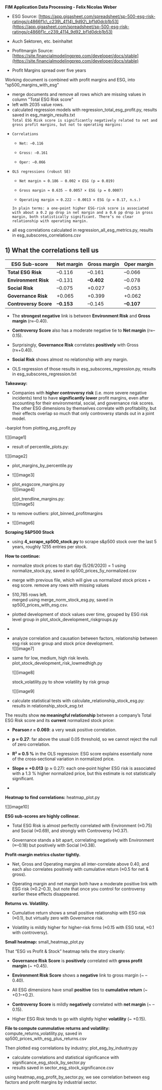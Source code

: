 **FIM Application Data Processing \- Felix Nicolas Weber**

- ESG Source: [https://app.gigasheet.com/spreadsheet/sp-500-esg-risk-ratings/c4866f1c\_c239\_4114\_9d92\_bf1d0dcb1b53](https://app.gigasheet.com/spreadsheet/sp-500-esg-risk-ratings/c4866f1c_c239_4114_9d92_bf1d0dcb1b53)  
- Auch Sektoren, etc. beinhaltet

- Profitmargin Source: [https://site.financialmodelingprep.com/developer/docs/stable](https://site.financialmodelingprep.com/developer/docs/stable)  
- Profit Margins spread over five years

Working document is combined with profit margins and ESG, into “sp500\_margins\_with\_esg”

- merge documents and remove all rows which are missing values in column "Total ESG Risk score"  
- left with 2035 value rows.  
- calculated regression models with regression\_total\_esg\_profit.py, results saved in esg\_margin\_results.txt  
  `Total ESG Risk score is significantly negatively related to net and gross profit margins, but not to operating margins:`  
* `Correlations`

  * `Net: –0.116`

  * `Gross: –0.161`

  * `Oper: –0.066`

* `OLS regressions (robust SE)`

  * `Net margin ≈ 0.186 – 0.002 × ESG (p = 0.019)`

  * `Gross margin ≈ 0.635 – 0.0057 × ESG (p = 0.0007)`

  * `Operating margin ≈ 0.222 – 0.0013 × ESG (p = 0.17, n.s.)`

  `In plain terms: a one-point higher ESG-risk score is associated with about a 0.2 pp drop in net margin and a 0.6 pp drop in gross margin, both statistically significant. There’s no clear relationship with operating margin.`

- all esg correlations calculated in regression\_all\_esg\_metrics.py, results in esg\_subscores\_correlations.csv

## **1\) What the correlations tell us**

| ESG Sub-score | Net margin | Gross margin | Oper margin |
| ----- | ----- | ----- | ----- |
| **Total ESG Risk** | –0.116 | –0.161 | –0.066 |
| **Environment Risk** | –0.131 | **–0.402** | –0.078 |
| **Social Risk** | –0.075 | \+0.027 | –0.053 |
| **Governance Risk** | \+0.065 | \+0.399 | \+0.062 |
| **Controversy Score** | **–0.153** | –0.145 | **–0.107** |

*   
  The **strongest negative** link is between **Environment Risk** and **Gross margin** (r≈–0.40).

* **Controversy Score** also has a moderate negative tie to **Net margin** (r≈–0.15).

* Surprisingly, **Governance Risk** correlates **positively** with Gross (r≈+0.40).

* **Social Risk** shows almost no relationship with any margin.

- OLS regression of those results in esg\_subscores\_regression.py, results in esg\_subscores\_regression.txt

**Takeaway:**

- Companies with **higher controversy risk** (i.e. more severe negative incidents) tend to have **significantly lower** profit margins, even after accounting for their environmental, social, and governance risk scores. The other ESG dimensions by themselves correlate with profitability, but their effects overlap so much that only controversy stands out in a joint model.

\-barplot from plotting\_esg\_profit.py

![][image1]

- result of percentile\_plots.py:

![][image2]

- plot\_margins\_by\_percentile.py  
- ![][image3]

- plot\_esgscore\_margins.py  
  ![][image4]  
    
  plot\_trendline\_margins.py:  
  ![][image5]  
    
- to remove outliers: plot\_binned\_profitmargins  
- ![][image6]

**Scraping S\&P500 Stock**

- using **4\_scrape\_sp500\_stock.py** to scrape s\&p500 stock over the last 5 years, roughly 1255 entries per stock.

**How to continue:**

- normalize stock prices to start day (5/26/2020) \= 1 using normalize\_stock.py, saved in sp500\_prices\_5y\_normalized.csv  
- merge with previous file, which will give us normalized stock prices \+ esg score. remove any rows with missing values  
- 510,785 rows left.  
  merged using merge\_norm\_stock\_esg.py, saved in sp500\_prices\_with\_esg.csv.   
- plotted development of stock values over time, grouped by ESG risk level group in plot\_stock\_development\_riskgroups.py  
-   
- analyze correlation and causation between factors, relationship between esg risk score group and stock price development.  
  ![][image7]  
- same for low, medium, high risk levels. plot\_stock\_development\_risk\_lowmedhigh.py

  ![][image8]

  stock\_volatility.py to show volatility by risk group

  ![][image9]

- calculate statistical tests with calculate\_relationship\_stock\_esg.py:  
  results in relationship\_stock\_esg.txt

The results show **no meaningful relationship** between a company’s Total ESG Risk score and its **current** normalized stock price:

* **Pearson r \= 0.069**: a very weak positive correlation.

* **p ≈ 0.27**: far above the usual 0.05 threshold, so we cannot reject the null of zero correlation.

* **R² ≈ 0.5 %** in the OLS regression: ESG score explains essentially none of the cross‐sectional variation in normalized price.

* **Slope ≈ \+0.013** (p ≈ 0.27): each one‐point higher ESG risk is associated with a 1.3 % higher normalized price, but this estimate is not statistically significant.  
- 

**Heatmap to find correlations:** heatmap\_plot.py

![][image10]

**ESG sub-scores are highly collinear.**

* Total ESG Risk is almost perfectly correlated with Environment (≈0.75) and Social (≈0.69), and strongly with Controversy (≈0.37).

* Governance stands a bit apart, correlating negatively with Environment (≈–0.18) but positively with Social (≈0.38).

**Profit-margin metrics cluster tightly.**

* Net, Gross and Operating margins all inter-correlate above 0.40, and each also correlates positively with cumulative return (≈0.5 for net & gross).

* Operating margin and net margin both have a moderate positive link with ESG risk (≈0.2–0.3), but note that once you control for controversy earlier these effects disappeared.

**Returns vs. Volatility.**

* Cumulative return shows a small positive relationship with ESG risk (≈0.1), but virtually zero with Governance risk.

* Volatility is mildly higher for higher-risk firms (≈0.15 with ESG total, ≈0.1 with controversy).

**Small heatmap:** small\_heatmap\_plot.py

That “ESG vs Profit & Stock” heatmap tells the story cleanly:

* **Governance Risk Score** is **positively** correlated with **gross profit margin** (\~ \+0.45).

* **Environment Risk Score** shows a **negative** link to gross margin (\~ –0.40).

* All ESG dimensions have small **positive** ties to **cumulative return** (\~ \+0.1–+0.2).

* **Controversy Score** is mildly **negatively** correlated with **net margin** (\~ –0.15).

* Higher ESG Risk tends to go with slightly higher **volatility** (\~ \+0.15).

**File to compute cummulative returns and volatility:** compute\_returns\_volatility.py, saved in sp500\_prices\_with\_esg\_plus\_returns.csv

Then plotted esg correlations by industry; plot\_esg\_by\_industry.py

- calculate correlations and statistical significance with significance\_esg\_stock\_by\_sector.py  
- results saved in sector\_esg\_stock\_significance.csv

using heatmap\_esg\_profit\_by\_sector.py, we see correlation between esg factors and profit margins by industrial sector.
